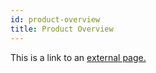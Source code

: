 ```yaml
---
id: product-overview
title: Product Overview
---
```


This is a link to an [external page.](http://www.example.com)
